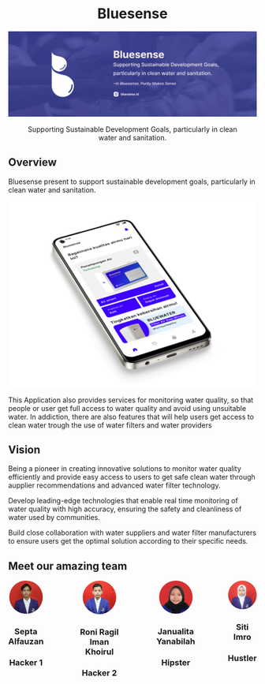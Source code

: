 <center>
<h1>Bluesense</h1>
<img src="https://raw.githubusercontent.com/BlueSense-by-ByteTeam/.github/main/profile/Bluesense%20cover.png" alt="cover">
<p>
Supporting Sustainable Development Goals, particularly in clean water and sanitation.
</p>
</center>

## Overview

Bluesense present to support sustainable development goals, particularly in clean water and sanitation.

![mockup app](https://raw.githubusercontent.com/BlueSense-by-ByteTeam/.github/main/profile/phone.png?raw=true)

This Application also provides services for monitoring water quality, so that people or user get full access to water quality and avoid using unsuitable water.
In addiction, there are also features that will help users get access to clean water trough the use of water filters and water providers

## Vision

Being a pioneer in creating innovative solutions to monitor water quality efficiently and provide easy access to users to get safe clean water through aupplier recommendations and advanced water filter technology.

Develop leading-edge technologies that enable real time monitoring of water quality with high accuracy, ensuring the safety and cleanliness of water used by communities.

Build close collaboration with water suppliers and water filter manufacturers to ensure users get the optimal solution according to their specific needs.

## Meet our amazing team

<div style="display: flex; gap: 32px">
    <center>
        <img src="https://raw.githubusercontent.com/BlueSense-by-ByteTeam/.github/main/profile/septa.png?raw=true" style="border-radius: 100px" width="68" />
        <h3>Septa Alfauzan</h3>
        <h3>Hacker 1</h3>
    </center>
    <br/>
    <center>
    <img src="https://raw.githubusercontent.com/BlueSense-by-ByteTeam/.github/main/profile/roni.png?raw=true" style="border-radius: 100px" width="68" />
        <h3>Roni Ragil Iman Khoirul</h3>
        <h3>Hacker 2</h3>
    </center>
    <br/>
    <center>
    <img src="https://raw.githubusercontent.com/BlueSense-by-ByteTeam/.github/main/profile/lita.png?raw=true" style="border-radius: 100px" width="68" />
        <h3>Janualita Yanabilah</h3>
        <h3>Hipster</h3>
    </center>
    <br/>
    <center>
    <img src="https://raw.githubusercontent.com/BlueSense-by-ByteTeam/.github/main/profile/im.png?raw=true" style="border-radius: 100px" width="68" />
        <h3>Siti Imro</h3>
        <h3>Hustler</h3>
    </center>
</div>
